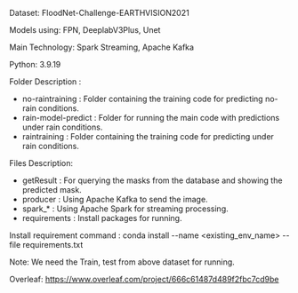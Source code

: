 Dataset: FloodNet-Challenge-EARTHVISION2021

Models using: FPN, DeeplabV3Plus, Unet

Main Technology: Spark Streaming, Apache Kafka

Python: 3.9.19

Folder Description : 
- no-raintraining : Folder containing the training code for predicting no-rain conditions.
- rain-model-predict : Folder for running the main code with predictions under rain conditions.
- raintraining :  Folder containing the training code for predicting under rain conditions.

Files Description: 
- getResult : For querying the masks from the database and showing the predicted mask.
- producer : Using Apache Kafka to send the image.
- spark_* : Using Apache Spark for streaming processing.
- requirements : Install packages for running.

Install requirement command : conda install --name <existing_env_name> --file requirements.txt


Note: We need the Train, test from above dataset for running.

Overleaf: https://www.overleaf.com/project/666c61487d489f2fbc7cd9be

